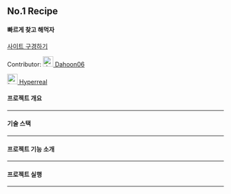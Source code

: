 ## No.1 Recipe

#### 빠르게 찾고 해먹자

<a href="https://www.no1recipe.com/" target="_blank">사이트 구경하기</a>

Contributor: 
<a href="https://github.com/DaHoon06" target="_blank">
<img src="https://img.icons8.com/material-two-tone/512/github.png" alt="dahoon06 github" width="24" />
Dahoon06
</a> 

<a href="https://github.com/hprl" target="_blank">
<img src="https://img.icons8.com/material-two-tone/512/github.png" alt="hyperreal github" width="24" />
Hyperreal
</a>

#### 프로젝트 개요

---


#### 기술 스택

___




#### 프로젝트 기능 소개

___


#### 프로젝트 실행

___


